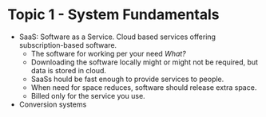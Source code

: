 # Topic 1 - System Fundamentals
* SaaS: Software as a Service. Cloud based services offering subscription-based software.
    * The software for working per your need _What?_
    * Downloading the software locally might or might not be required, but data is stored in cloud.
    * SaaSs hould be fast enough to provide services to people.
    * When need for space reduces, software should release extra space.
    * Billed only for the service you use.
* Conversion systems
